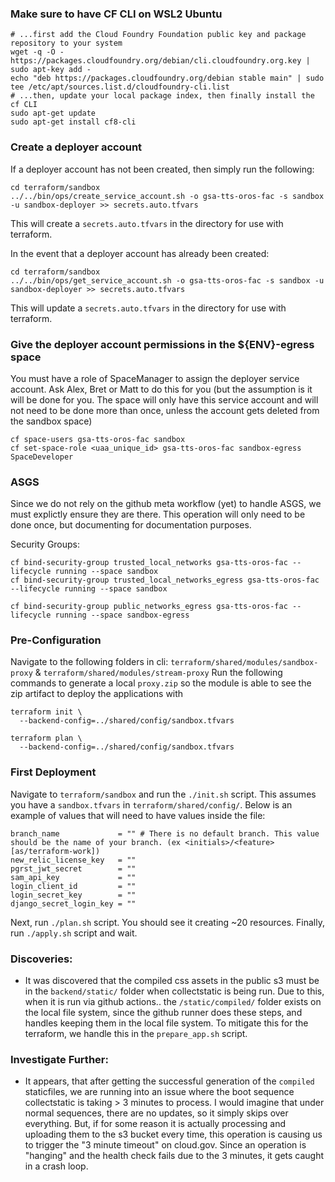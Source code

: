 ### Make sure to have CF CLI on WSL2 Ubuntu
```
# ...first add the Cloud Foundry Foundation public key and package repository to your system
wget -q -O - https://packages.cloudfoundry.org/debian/cli.cloudfoundry.org.key | sudo apt-key add -
echo "deb https://packages.cloudfoundry.org/debian stable main" | sudo tee /etc/apt/sources.list.d/cloudfoundry-cli.list
# ...then, update your local package index, then finally install the cf CLI
sudo apt-get update
sudo apt-get install cf8-cli
```

### Create a deployer account
If a deployer account has not been created, then simply run the following:
```
cd terraform/sandbox
../../bin/ops/create_service_account.sh -o gsa-tts-oros-fac -s sandbox -u sandbox-deployer >> secrets.auto.tfvars
```
This will create a `secrets.auto.tfvars` in the directory for use with terraform.

In the event that a deployer account has already been created:
```
cd terraform/sandbox
../../bin/ops/get_service_account.sh -o gsa-tts-oros-fac -s sandbox -u sandbox-deployer >> secrets.auto.tfvars
```
This will update a `secrets.auto.tfvars` in the directory for use with terraform.

### Give the deployer account permissions in the ${ENV}-egress space
You must have a role of SpaceManager to assign the deployer service account. Ask Alex, Bret or Matt to do this for you (but the assumption is it will be done for you. The space will only have this service account and will not need to be done more than once, unless the account gets deleted from the sandbox space)
```
cf space-users gsa-tts-oros-fac sandbox
cf set-space-role <uaa_unique_id> gsa-tts-oros-fac sandbox-egress SpaceDeveloper
```

### ASGS
Since we do not rely on the github meta workflow (yet) to handle ASGS, we must explictly ensure they are there. This operation will only need to be done once, but documenting for documentation purposes.

Security Groups:
```
cf bind-security-group trusted_local_networks gsa-tts-oros-fac --lifecycle running --space sandbox
cf bind-security-group trusted_local_networks_egress gsa-tts-oros-fac --lifecycle running --space sandbox

cf bind-security-group public_networks_egress gsa-tts-oros-fac --lifecycle running --space sandbox-egress
```

### Pre-Configuration
Navigate to the following folders in cli:
`terraform/shared/modules/sandbox-proxy` & `terraform/shared/modules/stream-proxy`
Run the following commands to generate a local `proxy.zip` so the module is able to see the zip artifact to deploy the applications with
```
terraform init \
  --backend-config=../shared/config/sandbox.tfvars

terraform plan \
  --backend-config=../shared/config/sandbox.tfvars
```

### First Deployment
Navigate to `terraform/sandbox` and run the `./init.sh` script. This assumes you have a `sandbox.tfvars` in `terraform/shared/config/`. Below is an example of values that will need to have values inside the file:
```
branch_name             = "" # There is no default branch. This value should be the name of your branch. (ex <initials>/<feature> [as/terraform-work])
new_relic_license_key   = ""
pgrst_jwt_secret        = ""
sam_api_key             = ""
login_client_id         = ""
login_secret_key        = ""
django_secret_login_key = ""
```

Next, run `./plan.sh` script. You should see it creating ~20 resources.
Finally, run `./apply.sh` script and wait.

### Discoveries:
- It was discovered that the compiled css assets in the public s3 must be in the `backend/static/` folder when collectstatic is being run. Due to this, when it is run via github actions.. the `/static/compiled/` folder exists on the local file system, since the github runner does these steps, and handles keeping them in the local file system. To mitigate this for the terraform, we handle this in the `prepare_app.sh` script.

### Investigate Further:
- It appears, that after getting the successful generation of the `compiled` staticfiles, we are running into an issue where the boot sequence collectstatic is taking > 3 minutes to process. I would imagine that under normal sequences, there are no updates, so it simply skips over everything. But, if for some reason it is actually processing and uploading them to the s3 bucket every time, this operation is causing us to trigger the "3 minute timeout" on cloud.gov. Since an operation is "hanging" and the health check fails due to the 3 minutes, it gets caught in a crash loop.
